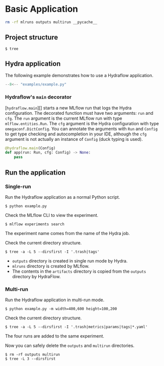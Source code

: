 # Basic Application

```bash exec="1" workdir="examples"
rm -rf mlruns outputs multirun __pycache__
```

## Project structure

```console exec="1" source="console" workdir="examples"
$ tree
```
## Hydra application

The following example demonstrates how to use a Hydraflow application.

```python title="example.py" linenums="1"
--8<-- "examples/example.py"
```

### Hydraflow's `main` decorator

[`hydraflow.main`][] starts a new MLflow run that logs the Hydra
configuration. The decorated function must have two arguments: `run` and
`cfg`. The `run` argument is the current MLflow run with type
`mlflow.entities.Run`. The `cfg` argument is the Hydra configuration
with type `omegaconf.DictConfig`. You can annotate the arguments with
`Run` and `Config` to get type checking and autocompletion in your IDE,
although the `cfg` argument is not actually an instance of `Config`
(duck typing is used).

```python
@hydraflow.main(Config)
def app(run: Run, cfg: Config) -> None:
    pass
```

## Run the application

### Single-run

Run the Hydraflow application as a normal Python script.

```console exec="1" source="console" workdir="examples"
$ python example.py
```

Check the MLflow CLI to view the experiment.

```console exec="1" source="console" workdir="examples"
$ mlflow experiments search
```

The experiment name comes from the name of the Hydra job.

Check the current directory structure.

```console exec="1" source="console" workdir="examples"
$ tree -a -L 5 --dirsfirst -I '.trash|tags'
```

- `outputs` directory is created in single run mode by Hydra.
- `mlruns` directory is created by MLflow.
- The contents in the `artifacts` directory is
copied from the `outputs` directory by HydraFlow.

### Multi-run

Run the Hydraflow application in multi-run mode.

```console exec="1" source="console" workdir="examples"
$ python example.py -m width=400,600 height=100,200
```

Check the current directory structure.

```console exec="1" source="console" workdir="examples"
$ tree -a -L 5 --dirsfirst -I '.trash|metrics|params|tags|*.yaml'
```

The four runs are added to the same experiment.

Now you can safely delete the `outputs` and `multirun` directories.

```console exec="1" source="console" workdir="examples"
$ rm -rf outputs multirun
$ tree -L 3 --dirsfirst
```
